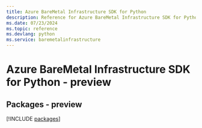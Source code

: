 ```yaml
---
title: Azure BareMetal Infrastructure SDK for Python
description: Reference for Azure BareMetal Infrastructure SDK for Python
ms.date: 07/23/2024
ms.topic: reference
ms.devlang: python
ms.service: baremetalinfrastructure
---
```

# Azure BareMetal Infrastructure SDK for Python - preview
## Packages - preview
[!INCLUDE [packages](baremetal-infrastructure-index.md)]
